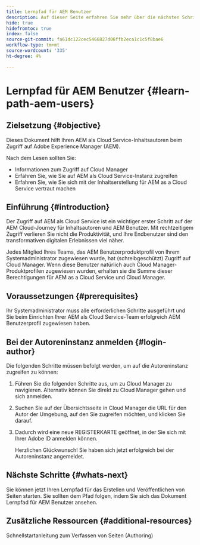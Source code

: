 ```yaml
---
title: Lernpfad für AEM Benutzer
description: Auf dieser Seite erfahren Sie mehr über die nächsten Schritte nach dem Zugriff, wenn Sie ein AEM Benutzer sind.
hide: true
hidefromtoc: true
index: false
source-git-commit: fa61dc122cec5466827d06ffb2eca1c1c5f8bae6
workflow-type: tm+mt
source-wordcount: '335'
ht-degree: 4%

---
```


# Lernpfad für AEM Benutzer {#learn-path-aem-users}

## Zielsetzung {#objective}

Dieses Dokument hilft Ihren AEM als Cloud Service-Inhaltsautoren beim Zugriff auf Adobe Experience Manager (AEM).

Nach dem Lesen sollten Sie:

* Informationen zum Zugriff auf Cloud Manager
* Erfahren Sie, wie Sie auf AEM als Cloud Service-Instanz zugreifen
* Erfahren Sie, wie Sie sich mit der Inhaltserstellung für AEM as a Cloud Service vertraut machen

## Einführung  {#introduction}

Der Zugriff auf AEM als Cloud Service ist ein wichtiger erster Schritt auf der AEM Cloud-Journey für Inhaltsautoren und AEM Benutzer. Mit rechtzeitigem Zugriff verlieren Sie nicht die Produktivität, und Ihre Endbenutzer sind den transformativen digitalen Erlebnissen viel näher.

Jedes Mitglied Ihres Teams, das AEM Benutzerproduktprofil von Ihrem Systemadministrator zugewiesen wurde, hat (schreibgeschützt) Zugriff auf Cloud Manager. Wenn diese Benutzer natürlich auch Cloud Manager-Produktprofilen zugewiesen wurden, erhalten sie die Summe dieser Berechtigungen für AEM as a Cloud Service und Cloud Manager.

## Voraussetzungen  {#prerequisites}

Ihr Systemadministrator muss alle erforderlichen Schritte ausgeführt und Sie beim Einrichten Ihrer AEM als Cloud Service-Team erfolgreich AEM Benutzerprofil zugewiesen haben.

## Bei der Autoreninstanz anmelden {#login-author}

Die folgenden Schritte müssen befolgt werden, um auf die Autoreninstanz zugreifen zu können:

1. Führen Sie die folgenden Schritte aus, um zu Cloud Manager zu navigieren. Alternativ können Sie direkt zu Cloud Manager gehen und sich anmelden.

1. Suchen Sie auf der Übersichtsseite in Cloud Manager die URL für den Autor der Umgebung, auf den Sie zugreifen möchten, und klicken Sie darauf.

1. Dadurch wird eine neue REGISTERKARTE geöffnet, in der Sie sich mit Ihrer Adobe ID anmelden können.

   Herzlichen Glückwunsch! Sie haben sich jetzt erfolgreich bei der Autoreninstanz angemeldet.

## Nächste Schritte {#whats-next}

Sie können jetzt Ihren Lernpfad für das Erstellen und Veröffentlichen von Seiten starten. Sie sollten dem Pfad folgen, indem Sie sich das Dokument Lernpfad für AEM Benutzer ansehen.

## Zusätzliche Ressourcen {#additional-resources}

Schnellstartanleitung zum Verfassen von Seiten (Authoring)